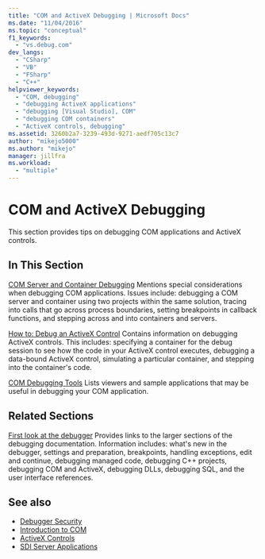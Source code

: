 ```yaml
---
title: "COM and ActiveX Debugging | Microsoft Docs"
ms.date: "11/04/2016"
ms.topic: "conceptual"
f1_keywords:
  - "vs.debug.com"
dev_langs:
  - "CSharp"
  - "VB"
  - "FSharp"
  - "C++"
helpviewer_keywords:
  - "COM, debugging"
  - "debugging ActiveX applications"
  - "debugging [Visual Studio], COM"
  - "debugging COM containers"
  - "ActiveX controls, debugging"
ms.assetid: 3260b2a7-3239-493d-9271-aedf705c13c7
author: "mikejo5000"
ms.author: "mikejo"
manager: jillfra
ms.workload:
  - "multiple"
---
```

# COM and ActiveX Debugging
This section provides tips on debugging COM applications and ActiveX controls.

## In This Section
 [COM Server and Container Debugging](../debugger/com-server-and-container-debugging.md)
 Mentions special considerations when debugging COM applications. Issues include: debugging a COM server and container using two projects within the same solution, tracing into calls that go across process boundaries, setting breakpoints in callback functions, and stepping across and into containers and servers.

 [How to: Debug an ActiveX Control](../debugger/how-to-debug-an-activex-control.md)
 Contains information on debugging ActiveX controls. This includes: specifying a container for the debug session to see how the code in your ActiveX control executes, debugging a data-bound ActiveX control, simulating a particular container, and stepping into the container's code.

 [COM Debugging Tools](../debugger/com-debugging-tools.md)
 Lists viewers and sample applications that may be useful in debugging your COM application.

## Related Sections
 [First look at the debugger](../debugger/debugger-feature-tour.md)
 Provides links to the larger sections of the debugging documentation. Information includes: what's new in the debugger, settings and preparation, breakpoints, handling exceptions, edit and continue, debugging managed code, debugging C++ projects, debugging COM and ActiveX, debugging DLLs, debugging SQL, and the user interface references.

## See also

- [Debugger Security](../debugger/debugger-security.md)
- [Introduction to COM](/cpp/atl/introduction-to-com)
- [ActiveX Controls](/cpp/mfc/activex-controls)
- [SDI Server Applications](/visualstudio/debugger/com-server-and-container-debugging)